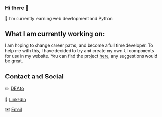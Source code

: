 ### Hi there 👋

<!--
**Kvanrooyen/Kvanrooyen** is a ✨ _special_ ✨ repository because its `README.md` (this file) appears on your GitHub profile.
-->

🌱 I’m currently learning web development and Python

## What I am currently working on:

I am hoping to change career paths, and become a full time developer. To help me with this, I have decided to try and create my own UI components for use in my website. You can find the project [here](https://github.com/Kvanrooyen/tranquilo-css), any suggestions would be great.

## Contact and Social
✏️ [DEV.to](https://dev.to/kvanrooyen)

💼 [LinkedIn](https://www.linkedin.com/in/keagan-van-rooyen-69b112182/)

✉️ [Email](mailto:kvanrooyen@outlook.com?subject=[GitHub]%20Profile)

